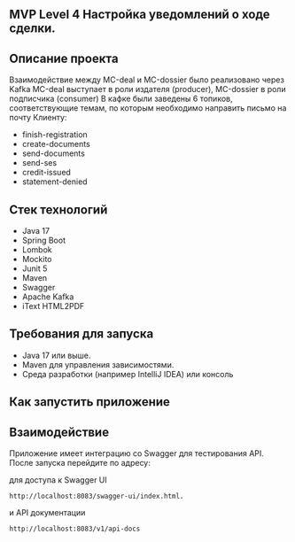## MVP Level 4 Настройка уведомлений о ходе сделки.

## Описание проекта

Взаимодействие между МС-deal и МС-dossier было реализовано через Kafka
МС-deal выступает в роли издателя (producer), МС-dossier в роли подписчика (consumer)
В кафке были заведены 6 топиков, соответствующие темам, по которым необходимо направить письмо на почту Клиенту:

- finish-registration
- create-documents
- send-documents
- send-ses
- credit-issued
- statement-denied

## Стек технологий

- Java 17
- Spring Boot
- Lombok
- Mockito
- Junit 5
- Maven
- Swagger
- Apache Kafka
- iText HTML2PDF

## Требования для запуска

- Java 17 или выше.
- Maven для управления зависимостями.
- Среда разработки (например IntelliJ IDEA) или консоль

## Как запустить приложение


## Взаимодействие

Приложение имеет интеграцию со Swagger для тестирования API.
После запуска перейдите по адресу:

для доступа к Swagger UI

```
http://localhost:8083/swagger-ui/index.html.
```

и API документации

```
http://localhost:8083/v1/api-docs
```